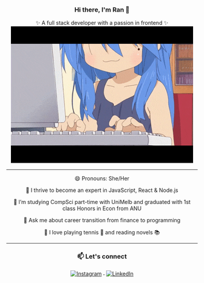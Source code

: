 <div align="center">
 
### Hi there, I'm Ran 👋
  
<div> ✨ A full stack developer with a passion in frontend ✨ </div>
  
<img src="./1.gif">

---

😄 Pronouns: She/Her
  
💫 I thrive to become an expert in JavaScript, React & Node.js
  
🔭 I’m studying CompSci part-time with UniMelb and graduated with 1st class Honors in Econ from ANU
  
💬 Ask me about career transition from finance to programming
  
:purple_heart: I love playing tennis :tennis: and reading novels :books:

---

### 📫 Let's connect

  <a href="https://www.instagram.com/ranwren/">
    <img src="https://raw.githubusercontent.com/MikeCodesDotNET/MikeCodesDotNET/a8abbf37441f3253f74ea255a47f289208d7568c/Resources/instagram.svg" alt="Instagram" style="vertical-align:top; margin:4px">
  </a>
  <a href="https://www.linkedin.com/in/ding-ran/">
    <img src="https://raw.githubusercontent.com/MikeCodesDotNET/MikeCodesDotNET/a8abbf37441f3253f74ea255a47f289208d7568c/Resources/linkedIn.svg" alt="LinkedIn" style="vertical-align:top; margin:4px">
  </a>

</div>

<!-- - 👯 I’m looking to collaborate on ...
- 🤔 I’m looking for help with ...
- ⚡ Fun fact: ...-->
